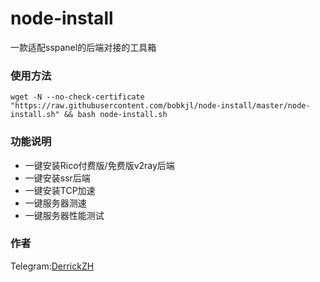 # node-install
一款适配sspanel的后端对接的工具箱

### 使用方法
```shell
wget -N --no-check-certificate "https://raw.githubusercontent.com/bobkjl/node-install/master/node-install.sh" && bash node-install.sh
```

### 功能说明
- 一键安装Rico付费版/免费版v2ray后端
- 一键安装ssr后端
- 一键安装TCP加速
- 一键服务器测速
- 一键服务器性能测试
### 作者
Telegram:[DerrickZH](https://t.me/DerrickZH "DerrickZH")
